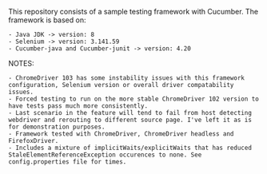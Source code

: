 This repository consists of a sample testing framework with Cucumber.
The framework is based on:
    
    - Java JDK -> version: 8
    - Selenium -> version: 3.141.59
    - Cucumber-java and Cucumber-junit -> version: 4.20


NOTES:
    
    - ChromeDriver 103 has some instability issues with this framework configuration, Selenium version or overall driver compatability issues. 
    - Forced testing to run on the more stable ChromeDriver 102 version to have tests pass much more consistently.
    - Last scenario in the feature will tend to fail from host detecting webdriver and rerouting to different source page. I've left it as is for demonstration purposes.
    - Framework tested with ChromeDriver, ChromeDriver headless and FirefoxDriver.
    - Includes a mixture of implicitWaits/explicitWaits that has reduced StaleElementReferenceException occurences to none. See config.properties file for times.
